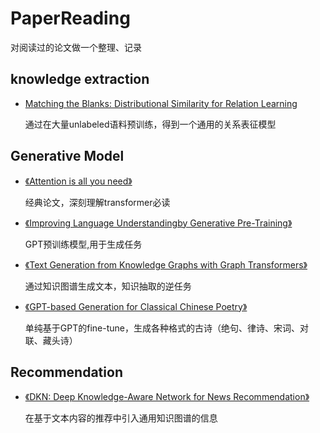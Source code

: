 # PaperReading
对阅读过的论文做一个整理、记录
## knowledge extraction
- [Matching the Blanks: Distributional Similarity for Relation Learning](../master/notes/MTB.md)
    
    通过在大量unlabeled语料预训练，得到一个通用的关系表征模型
 
## Generative Model
- [《Attention is all you need》](../master/notes/Transformer.md)

    经典论文，深刻理解transformer必读

- [《Improving Language Understandingby Generative Pre-Training》](../master/notes/GPT.md)

    GPT预训练模型,用于生成任务

- [《Text Generation from Knowledge Graphs with Graph Transformers》](../master/notes/TextFromKG.md)

    通过知识图谱生成文本，知识抽取的逆任务

- [《GPT-based Generation for Classical Chinese Poetry》](../master/notes/GPT-Chinese-poetry.md)

  单纯基于GPT的fine-tune，生成各种格式的古诗（绝句、律诗、宋词、对联、藏头诗）

## Recommendation
- [《DKN: Deep Knowledge-Aware Network for News Recommendation》](../master/notes/DKN-news-recommend.md)

  在基于文本内容的推荐中引入通用知识图谱的信息
